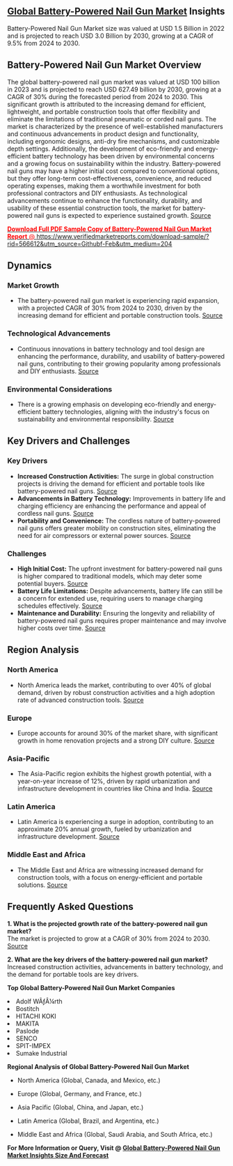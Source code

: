 <h2><a href="https://www.verifiedmarketreports.com/download-sample/?rid=566612&amp;utm_source=Githubf&amp;utm_medium=204" target="_blank">Global Battery-Powered Nail Gun Market</a> Insights</h2><p>Battery-Powered Nail Gun Market size was valued at USD 1.5 Billion in 2022 and is projected to reach USD 3.0 Billion by 2030, growing at a CAGR of 9.5% from 2024 to 2030.</p><p> <h2>Battery-Powered Nail Gun Market Overview</h2> <p>The global battery-powered nail gun market was valued at USD 100 billion in 2023 and is projected to reach USD 627.49 billion by 2030, growing at a CAGR of 30% during the forecasted period from 2024 to 2030. This significant growth is attributed to the increasing demand for efficient, lightweight, and portable construction tools that offer flexibility and eliminate the limitations of traditional pneumatic or corded nail guns. The market is characterized by the presence of well-established manufacturers and continuous advancements in product design and functionality, including ergonomic designs, anti-dry fire mechanisms, and customizable depth settings. Additionally, the development of eco-friendly and energy-efficient battery technology has been driven by environmental concerns and a growing focus on sustainability within the industry. Battery-powered nail guns may have a higher initial cost compared to conventional options, but they offer long-term cost-effectiveness, convenience, and reduced operating expenses, making them a worthwhile investment for both professional contractors and DIY enthusiasts. As technological advancements continue to enhance the functionality, durability, and usability of these essential construction tools, the market for battery-powered nail guns is expected to experience sustained growth. <a href="https://www.verifiedmarketreports.com/product/battery-powered-nail-gun-market-size-and-forecast/">Source</a></p> <p><a href="https://www.verifiedmarketreports.com/download-sample/?rid=566612"><p><span class=""><span style="color: #ff0000;"><strong>Download Full PDF Sample Copy of Battery-Powered Nail Gun Market Report</strong> @ </span><a href="https://www.verifiedmarketreports.com/download-sample/?rid=566612&amp;utm_source=Githubf-Feb&amp;utm_medium=204" target="_blank">https://www.verifiedmarketreports.com/download-sample/?rid=566612&amp;utm_source=Githubf-Feb&amp;utm_medium=204</a></span></p></a></p> <h2>Dynamics</h2> <h3>Market Growth</h3> <ul> <li>The battery-powered nail gun market is experiencing rapid expansion, with a projected CAGR of 30% from 2024 to 2030, driven by the increasing demand for efficient and portable construction tools. <a href="https://www.verifiedmarketreports.com/product/battery-powered-nail-gun-market-size-and-forecast/">Source</a></li> </ul> <h3>Technological Advancements</h3> <ul> <li>Continuous innovations in battery technology and tool design are enhancing the performance, durability, and usability of battery-powered nail guns, contributing to their growing popularity among professionals and DIY enthusiasts. <a href="https://www.verifiedmarketreports.com/product/battery-powered-nail-gun-market-size-and-forecast/">Source</a></li> </ul> <h3>Environmental Considerations</h3> <ul> <li>There is a growing emphasis on developing eco-friendly and energy-efficient battery technologies, aligning with the industry's focus on sustainability and environmental responsibility. <a href="https://www.verifiedmarketreports.com/product/battery-powered-nail-gun-market-size-and-forecast/">Source</a></li> </ul> <h2>Key Drivers and Challenges</h2> <h3>Key Drivers</h3> <ul> <li><strong>Increased Construction Activities:</strong> The surge in global construction projects is driving the demand for efficient and portable tools like battery-powered nail guns. <a href="https://www.verifiedmarketreports.com/product/battery-powered-nail-gun-market-size-and-forecast/">Source</a></li> <li><strong>Advancements in Battery Technology:</strong> Improvements in battery life and charging efficiency are enhancing the performance and appeal of cordless nail guns. <a href="https://www.verifiedmarketreports.com/product/battery-powered-nail-gun-market-size-and-forecast/">Source</a></li> <li><strong>Portability and Convenience:</strong> The cordless nature of battery-powered nail guns offers greater mobility on construction sites, eliminating the need for air compressors or external power sources. <a href="https://www.verifiedmarketreports.com/product/battery-powered-nail-gun-market-size-and-forecast/">Source</a></li> </ul> <h3>Challenges</h3> <ul> <li><strong>High Initial Cost:</strong> The upfront investment for battery-powered nail guns is higher compared to traditional models, which may deter some potential buyers. <a href="https://www.verifiedmarketreports.com/product/battery-powered-nail-gun-market-size-and-forecast/">Source</a></li> <li><strong>Battery Life Limitations:</strong> Despite advancements, battery life can still be a concern for extended use, requiring users to manage charging schedules effectively. <a href="https://www.verifiedmarketreports.com/product/battery-powered-nail-gun-market-size-and-forecast/">Source</a></li> <li><strong>Maintenance and Durability:</strong> Ensuring the longevity and reliability of battery-powered nail guns requires proper maintenance and may involve higher costs over time. <a href="https://www.verifiedmarketreports.com/product/battery-powered-nail-gun-market-size-and-forecast/">Source</a></li> </ul> <h2>Region Analysis</h2> <h3>North America</h3> <ul> <li>North America leads the market, contributing to over 40% of global demand, driven by robust construction activities and a high adoption rate of advanced construction tools. <a href="https://www.globalgrowthinsights.com/market-reports/nail-gun-market-104464">Source</a></li> </ul> <h3>Europe</h3> <ul> <li>Europe accounts for around 30% of the market share, with significant growth in home renovation projects and a strong DIY culture. <a href="https://www.globalgrowthinsights.com/market-reports/nail-gun-market-104464">Source</a></li> </ul> <h3>Asia-Pacific</h3> <ul> <li>The Asia-Pacific region exhibits the highest growth potential, with a year-on-year increase of 12%, driven by rapid urbanization and infrastructure development in countries like China and India. <a href="https://www.globalgrowthinsights.com/market-reports/nail-gun-market-104464">Source</a></li> </ul> <h3>Latin America</h3> <ul> <li>Latin America is experiencing a surge in adoption, contributing to an approximate 20% annual growth, fueled by urbanization and infrastructure development. <a href="https://www.globalgrowthinsights.com/market-reports/nail-gun-market-104464">Source</a></li> </ul> <h3>Middle East and Africa</h3> <ul> <li>The Middle East and Africa are witnessing increased demand for construction tools, with a focus on energy-efficient and portable solutions. <a href="https://www.globalgrowthinsights.com/market-reports/nail-gun-market-104464">Source</a></li> </ul> <h2>Frequently Asked Questions</h2> <p><strong>1. What is the projected growth rate of the battery-powered nail gun market?</strong><br> The market is projected to grow at a CAGR of 30% from 2024 to 2030. <a href="https://www.verifiedmarketreports.com/product/battery-powered-nail-gun-market-size-and-forecast/">Source</a></p> <p><strong>2. What are the key drivers of the battery-powered nail gun market?</strong><br> Increased construction activities, advancements in battery technology, and the demand for portable tools are key drivers. <a href</p><p><strong>Top Global Battery-Powered Nail Gun Market Companies</strong></p><div data-test-id=""><p><li>Adolf WÃƒÂ¼rth</li><li> Bostitch</li><li> HITACHI KOKI</li><li> MAKITA</li><li> Paslode</li><li> SENCO</li><li> SPIT-IMPEX</li><li> Sumake Industrial</li></p><div><strong>Regional Analysis of&nbsp;Global Battery-Powered Nail Gun Market</strong></div><ul><li dir="ltr"><p dir="ltr">North America&nbsp;(Global, Canada, and Mexico, etc.)</p></li><li dir="ltr"><p dir="ltr">Europe (Global, Germany, and France, etc.)</p></li><li dir="ltr"><p dir="ltr">Asia Pacific&nbsp;(Global, China, and Japan, etc.)</p></li><li dir="ltr"><p dir="ltr">Latin America&nbsp;(Global, Brazil, and Argentina, etc.)</p></li><li dir="ltr">Middle East and Africa&nbsp;(Global, Saudi Arabia, and South Africa, etc.)</li></ul><p><strong>For More Information or Query, Visit @&nbsp;</strong><strong><a href="https://www.verifiedmarketreports.com/product/battery-powered-nail-gun-market-size-and-forecast/?utm_source=Githubf&amp;utm_medium=204" target="_blank">Global Battery-Powered Nail Gun Market Insights Size And Forecast</a></strong></p></div>
